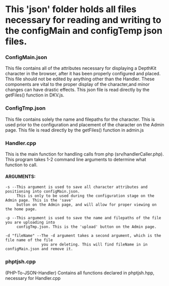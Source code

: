 # This 'json' folder holds all files necessary for reading and writing to the configMain and configTemp json files. 

### ConfigMain.json 
This file contains all of the attributes necessary for displaying a DepthKit character in the browser, after it has been properly configured and placed. This file should not be edited by anything other than the Handler. These components are vital to the proper display of the character,and minor changes can have drastic effects. This json file is read directly by the getFiles() function in DKV.js. 

### ConfigTmp.json 
This file contains solely the name and filepaths for the character. This is used prior to the configuration and placement of the character on the Admin page. This file is read directly by the getFiles() function in admin.js

### Handler.cpp 
This is the main function for handling calls from php (srv/handlerCaller.php). This program takes 1-2 command line arguments to determine what function
to call. 
#### ARGUMENTS: 
    -s --This argument is used to save all character attributes and positioning into configMain.json. 
         This is only to be used during the configuration stage on the Admin page. This is the 'save' 
         button on the Admin page, and will allow for proper viewing on the home page. 

    -p --This argument is used to save the name and filepaths of the file you are uploading into 
         configTmp.json. This is the 'upload' button on the Admin page. 

    -d "fileName" --The -d argument takes a second argument, which is the file name of the file 
                    you are deleting. This will find fileName in in configMain.json and remove it.
                                         

### phptjsh.cpp 
(PHP-To-JSON-Handler) Contains all functions declared in phptjsh.hpp, necessary for Handler.cpp
                  
